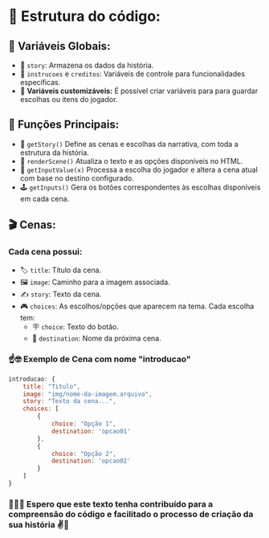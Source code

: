 # 🧩 Estrutura do código: 
## 🎲 **Variáveis Globais:**
- 🔮 ``story``: Armazena os dados da história.
- 🧪 ``instrucoes`` e ``creditos``: Variáveis de controle para funcionalidades específicas.
- 💾 **Variáveis customizáveis:** É possível criar variáveis para para guardar escolhas ou itens do jogador.  

## 🗿 **Funções Principais:**
- 🫵 ``getStory()`` Define as cenas e escolhas da narrativa, com toda a estrutura da história.
- 🥷 ``renderScene()`` Atualiza o texto e as opções disponíveis no HTML.
- 🔗 ``getInputValue(x)`` Processa a escolha do jogador e altera a cena atual com base no destino configurado.
- 🕹 ``getInputs()`` Gera os botões correspondentes às escolhas disponíveis em cada cena.

## 🎬 **Cenas:**

### Cada cena possui:
- 🏷️ ``title``: Título da cena.
- 🖼️ ``image``: Caminho para a imagem associada.
- ✍️ ``story``: Texto da cena.
- 🎮 ``choices``: As escolhos/opções que aparecem na tema. Cada escolha tem:
    - 🪧 ``choice``: Texto do botão.
    - 🧵 ``destination``: Nome da próxima cena.


### ☝🤓 Exemplo de Cena com nome "introducao"
```js
introducao: {
    title: "Titulo",
    image: "img/nome-da-imagem.arquivo",
    story: "Texto da cena...",
    choices: [
        { 
            choice: "Opção 1", 
            destination: 'opcao01' 
        },
        { 
            choice: "Opção 2", 
            destination: 'opcao02' 
        }
    ]
}
```
### 👋👨‍💻 Espero que este texto tenha contribuído para a compreensão do código e facilitado o processo de criação da sua história ✌🦦